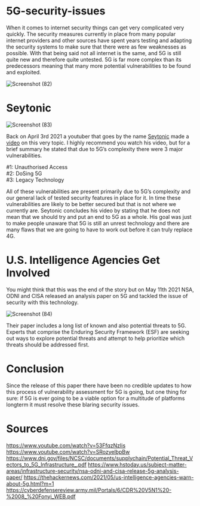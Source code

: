 # 5G-security-issues
When it comes to internet security things can get very complicated very quickly. The security measures currently in place from many popular internet providers and other sources have spent years testing and adapting the security systems to make sure that there were as few weaknesses as possible. With that being said not all internet is the same, and 5G is still quite new and therefore quite untested. 5G is far more complex than its predecessors meaning that many more potential vulnerabilities to be found and exploited. 

![Screenshot (82)](https://user-images.githubusercontent.com/64501695/121282096-fbd37e00-c8a6-11eb-80f9-0284fe8ca605.png)

# Seytonic
![Screenshot (83)](https://user-images.githubusercontent.com/64501695/121282180-0f7ee480-c8a7-11eb-8714-f01c89a25f6c.png)


Back on April 3rd 2021 a youtuber that goes by the name [Seytonic](https://www.youtube.com/c/Seytonic/featured) made a [video](https://www.youtube.com/watch?v=53FfqzNzIis) on this very topic. I highly recommend you watch his video, but for a brief summary he stated that due to 5G’s complexity there were 3 major vulnerabilities. 

#1: Unauthorised Access                                                                     
#2: DoSing 5G                                                                                 
#3: Legacy Technology 

All of these vulnerabilities are present primarily due to 5G’s complexity and our general lack of tested security features in place for it. In time these vulnerabilities are likely to be better secured but that is not where we currently are. Seytonic concludes his video by stating that he does not mean that we should try and put an end to 5G as a whole. His goal was just to make people unaware that 5G is still an unrest technology and there are many flaws that we are going to have to work out before it can truly replace 4G. 

# U.S. Intelligence Agencies Get Involved
You might think that this was the end of the story but on May 11th 2021 NSA, ODNI and CISA released an analysis paper on 5G and tackled the issue of security with this technology. 

![Screenshot (84)](https://user-images.githubusercontent.com/64501695/121282426-7a302000-c8a7-11eb-9b48-7c69424103e5.png)

Their paper includes a long list of known and also potential threats to 5G. Experts that comprise the Enduring Security Framework (ESF) are seeking out ways to explore potential threats and attempt to help prioritize which threats should be addressed first. 

# Conclusion
Since the release of this paper there have been no credible updates to how this process of vulnerability assessment for 5G is going, but one thing for sure: if 5G is ever going to be a viable option for a multitude of platforms longterm it must resolve these blaring security issues. 

# Sources
https://www.youtube.com/watch?v=53FfqzNzIis
https://www.youtube.com/watch?v=SRozyelbpBw
https://www.dni.gov/files/NCSC/documents/supplychain/Potential_Threat_Vectors_to_5G_Infrastructure_.pdf
https://www.hstoday.us/subject-matter-areas/infrastructure-security/nsa-odni-and-cisa-release-5g-analysis-paper/
https://thehackernews.com/2021/05/us-intelligence-agencies-warn-about-5g.html?m=1
https://cyberdefensereview.army.mil/Portals/6/CDR%20V5N1%20-%2008_%20Fonyi_WEB.pdf
